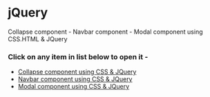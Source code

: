 # jQuery
 Collapse component -  Navbar component - Modal component using CSS.HTML & JQuery
 <h3>Click on any item in list below to open it - </h3>
<ul>
<li><a href="https://manishbsc.github.io/jquery1/collapse.html">Collapse component using CSS & JQuery</a></li>
<li><a href="https://manishbsc.github.io/jquery1/navbar.html">Navbar component using CSS & JQuery</a></li>
<li><a href="https://manishbsc.github.io/jquery1/modal.html">Modal component using CSS & JQuery</a></li>
</ul>

